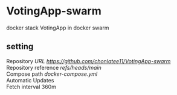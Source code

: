 # VotingApp-swarm
 docker stack VotingApp in docker swarm
## setting
Repository *URL https://github.com/chonlatee11/VotingApp-swarm* <br/>
Repository reference *refs/heads/main* <br/>
Compose path *docker-compose.yml* <br/>
Automatic Updates <br/>
Fetch interval 360m <br/>
